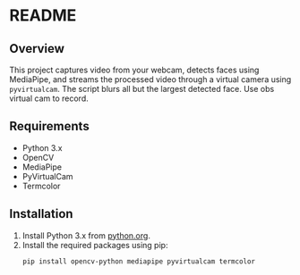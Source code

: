 # README

## Overview
This project captures video from your webcam, detects faces using MediaPipe, and streams the processed video through a virtual camera using `pyvirtualcam`. The script blurs all but the largest detected face. Use obs virtual cam to record.

## Requirements
- Python 3.x
- OpenCV
- MediaPipe
- PyVirtualCam
- Termcolor

## Installation
1. Install Python 3.x from [python.org](https://www.python.org/downloads/).
2. Install the required packages using pip:
   ```bash
   pip install opencv-python mediapipe pyvirtualcam termcolor

